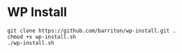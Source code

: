 # WP Install
```
git clone https://github.com/barriton/wp-install.git .
chmod +x wp-install.sh
./wp-install.sh
```